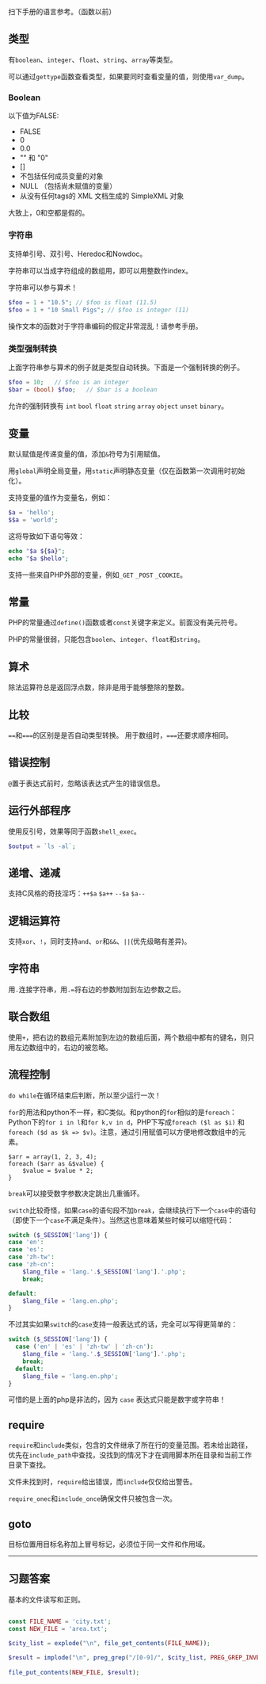 扫下手册的语言参考。（函数以前）


类型
----

有`boolean`、`integer`、`float`、`string`、`array`等类型。

可以通过`gettype`函数查看类型，如果要同时查看变量的值，则使用`var_dump`。

### Boolean

以下值为FALSE:

- FALSE
- 0
- 0.0
- "" 和 "0"
- []
- 不包括任何成员变量的对象
- NULL （包括尚未赋值的变量）
- 从没有任何tags的 XML 文档生成的 SimpleXML 对象

大致上，0和空都是假的。

### 字符串

支持单引号、双引号、Heredoc和Nowdoc。

字符串可以当成字符组成的数组用，即可以用整数作index。

字符串可以参与算术！

```php
$foo = 1 + "10.5"; // $foo is float (11.5)
$foo = 1 + "10 Small Pigs"; // $foo is integer (11)
```

操作文本的函数对于字符串编码的假定非常混乱！请参考手册。

### 类型强制转换

上面字符串参与算术的例子就是类型自动转换。下面是一个强制转换的例子。

```php
$foo = 10;   // $foo is an integer
$bar = (bool) $foo;   // $bar is a boolean
```

允许的强制转换有 `int` `bool` `float` `string` `array` `object` `unset` `binary`。


变量
----

默认赋值是传递变量的值，添加`&`符号为引用赋值。

用`global`声明全局变量，用`static`声明静态变量（仅在函数第一次调用时初始化）。

支持变量的值作为变量名，例如：

```php
$a = 'hello';
$$a = 'world';
```

这将导致如下语句等效：

```php
echo "$a ${$a}";
echo "$a $hello";
```

支持一些来自PHP外部的变量，例如`_GET` `_POST` `_COOKIE`。

常量
----

PHP的常量通过`define()`函数或者`const`关键字来定义。前面没有美元符号。

PHP的常量很弱，只能包含`boolen`、`integer`、`float`和`string`。

算术
----

除法运算符总是返回浮点数，除非是用于能够整除的整数。

比较
----

`==`和`===`的区别是是否自动类型转换。
用于数组时，`===`还要求顺序相同。

错误控制
--------

`@`置于表达式前时，忽略该表达式产生的错误信息。

运行外部程序
------------

使用反引号，效果等同于函数`shell_exec`。

```php
$output = `ls -al`;
```

递增、递减
----------

支持C风格的奇技淫巧：`++$a` `$a++` `--$a` `$a--`

逻辑运算符
----------

支持`xor`、`!`，同时支持`and`、`or`和`&&`、`||`(优先级略有差异)。

字符串
------

用`.`连接字符串，用`.=`将右边的参数附加到左边参数之后。

联合数组
--------

使用`+`，把右边的数组元素附加到左边的数组后面，两个数组中都有的键名，则只用左边数组中的，右边的被忽略。

流程控制
--------

`do while`在循环结束后判断，所以至少运行一次！

`for`的用法和python不一样，和C类似。和python的`for`相似的是`foreach`：Python下的`for i in l`和`for k,v in d`，PHP下写成`foreach ($l as $i)` 和 `foreach ($d as $k => $v)`。注意，通过引用赋值可以方便地修改数组中的元素。

```
$arr = array(1, 2, 3, 4);
foreach ($arr as &$value) {
    $value = $value * 2;
}
```

`break`可以接受数字参数决定跳出几重循环。

`switch`比较奇怪，如果`case`的语句段不加`break`，会继续执行下一个`case`中的语句（即使下一个`case`不满足条件）。当然这也意味着某些时候可以缩短代码：

```php
switch ($_SESSION['lang']) {
case 'en':
case 'es':
case 'zh-tw':
case 'zh-cn':
    $lang_file = 'lang.'.$_SESSION['lang'].'.php';
    break;

default:
    $lang_file = 'lang.en.php';
}
```

不过其实如果`switch`的`case`支持一般表达式的话，完全可以写得更简单的：

```php
switch ($_SESSION['lang']) {
  case ('en' | 'es' | 'zh-tw' | 'zh-cn'):
    $lang_file = 'lang.'.$_SESSION['lang'].'.php';
    break;
  default:
    $lang_file = 'lang.en.php';
}
```

可惜的是上面的php是非法的，因为 `case` 表达式只能是数字或字符串！

require
-------

`require`和`include`类似，包含的文件继承了所在行的变量范围。若未给出路径，优先在`include_path`中查找，没找到的情况下才在调用脚本所在目录和当前工作目录下查找。

文件未找到时，`require`给出错误，而`include`仅仅给出警告。

`require_onec`和`include_once`确保文件只被包含一次。

goto
----

目标位置用目标名称加上冒号标记，必须位于同一文件和作用域。

----

习题答案
--------

基本的文件读写和正则。

```php

const FILE_NAME = 'city.txt';
const NEW_FILE = 'area.txt';

$city_list = explode("\n", file_get_contents(FILE_NAME));
 
$result = implode("\n", preg_grep("/[0-9]/", $city_list, PREG_GREP_INVERT));
 
file_put_contents(NEW_FILE, $result);
```
